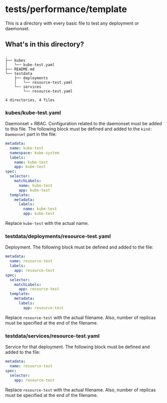 # tests/performance/template

This is a directory with every basic file to test any deployment or daemonset.

## What's in this directory?

```
.
├── kubes
│   └── kube-test.yaml
├── README.md
└── testdata
    ├── deployments
    │   └── resource-test.yaml
    └── services
        └── resource-test.yaml

4 directories, 4 files
```

### **kubes/kube-test.yaml**

Daemonset + RBAC. Configuration related to the daemonset must be added to this file. The following block must be defined and added to the `kind: Daemonset` part in the file:

```yaml
metadata:
  name: kube-test
  namespace: kube-system
  labels:
    name: kube-test
    app: kube-test
spec:
  selector:
    matchLabels:
      name: kube-test
      app: kube-test
  template:
    metadata:
      labels:
        name: kube-test
        app: kube-test
```

Replace `kube-test` with the actual name.

### **testdata/deployments/resource-test.yaml**

Deployment. The following block must be defined and added to the file:

```yaml
metadata:
  name: resource-test
  labels:
    app: resource-test
spec:
  selector:
    matchLabels:
      app: resource-test
  template:
    metadata:
      labels:
        app: resource-test
```

Replace `resource-test` with the actual filename. Also, number of replicas must be specified at the end of the filename.

### **testdata/services/resource-test.yaml**

Service for that deployment. The following block must be defined and added to the file:

```yaml
metadata:
  name: resource-test
spec:
  selector:
    app: resource-test
```

Replace `resource-test` with the actual filename. Also, number of replicas must be specified at the end of the filename.
